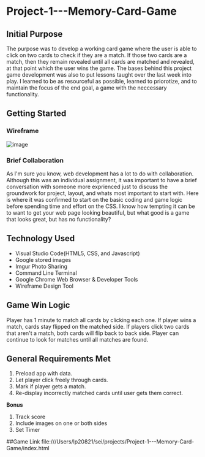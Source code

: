 # Project-1---Memory-Card-Game
## Initial Purpose
The purpose was to develop a working card game where the user is able to click on two cards to check if they are a match. If those two cards are a match, then they remain revealed until all cards are matched and revealed, at that point which the user wins the game. The bases behind this project game development was also to put lessons taught over the last week into play. I learned to be as resourceful as possible, learned to priorotize, and to maintain the focus of the end goal, a game with the neccessary functionality. 

## Getting Started
### Wireframe
![image](https://user-images.githubusercontent.com/68744076/95995845-9dc5c800-0df7-11eb-8b4f-59a0dc2b2a02.png)
### Brief Collaboration
As I'm sure you know, web development has a lot to do with collaboration. Although this was an individual assignment, it was important to have a brief conversation with someone more exprienced just to discuss the groundwork for project, layout, and whats most important to start with. Here is where it was confirmed to start on the basic coding and game logic before spending time and effort on the CSS. I know how tempting it can be to want to get your web page looking beautiful, but what good is a game that looks great, but has no functionality? 
## Technology Used
* Visual Studio Code(HTML5, CSS, and Javascript)
* Google stored images
* Imgur Photo Sharing
* Command Line Terminal
* Google Chrome Web Browser & Developer Tools
* Wireframe Design Tool
## Game Win Logic
Player has 1 minute to match all cards by clicking each one. If player wins a match, cards stay flipped on the matched side. If players click two cards that aren't a match, both cards will flip back to back side. Player can continue to look for matches until all matches are found. 
## General Requirements Met
1) Preload app with data.
2) Let player click freely through cards.
3) Mark if player gets a match.
4) Re-display incorrectly matched cards until user gets them correct. 

**Bonus**

1) Track score
2) Include images on one or both sides
3) Set Timer

##Game Link
file:///Users/lp20821/sei/projects/Project-1---Memory-Card-Game/index.html

